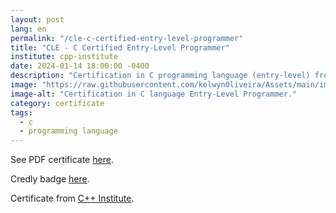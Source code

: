 ```yaml
---
layout: post
lang: en
permalink: "/cle-c-certified-entry-level-programmer"
title: "CLE - C Certified Entry-Level Programmer"
institute: cpp-institute
date: 2024-01-14 18:00:00 -0400
description: "Certification in C programming language (entry-level) from C++ Institute."
image: "https://raw.githubusercontent.com/kelwynOliveira/Assets/main/img/certificates/licences-and-certifications/cpp-institute/cle-c-certified-entry-level-programmer.jpg"
image-alt: "Certification in C language Entry-Level Programmer."
category: certificate
tags:
  - c
  - programming language
---
```


See PDF certificate <a href="https://docs.google.com/viewer?url=https://raw.githubusercontent.com/kelwynOliveira/Assets/main/PDF/certificates/licences-and-certifications/{{page.institute}}{{page.permalink}}.pdf" target="_blank">here</a>.

Credly badge [here](https://www.credly.com/badges/784f07fa-53c3-4b61-b54b-21f599c269a0/public_url).


Certificate from [C++ Institute](https://cppinstitute.org/cle).